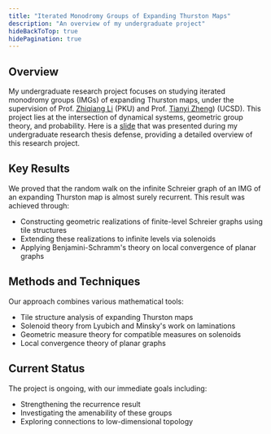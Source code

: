 ```yaml
---
title: "Iterated Monodromy Groups of Expanding Thurston Maps"
description: "An overview of my undergraduate project"
hideBackToTop: true
hidePagination: true
---
```


## Overview
My undergraduate research project focuses on studying iterated monodromy groups (IMGs) of expanding Thurston maps, under the supervision of Prof. [Zhiqiang Li](http://www.math.pku.edu.cn/teachers/lizq/) (PKU) and Prof. [Tianyi Zheng](https://mathweb.ucsd.edu/~tiz161/)) (UCSD). This project lies at the intersection of dynamical systems, geometric group theory, and probability.
Here is a [slide](/pdfs/research/IMG.pdf) that was presented during my undergraduate research thesis defense, providing a detailed overview of this research project.

## Key Results
We proved that the random walk on the infinite Schreier graph of an IMG of an expanding Thurston map is almost surely recurrent. This result was achieved through:
- Constructing geometric realizations of finite-level Schreier graphs using tile structures
- Extending these realizations to infinite levels via solenoids
- Applying Benjamini-Schramm's theory on local convergence of planar graphs

## Methods and Techniques
Our approach combines various mathematical tools:
- Tile structure analysis of expanding Thurston maps
- Solenoid theory from Lyubich and Minsky's work on laminations
- Geometric measure theory for compatible measures on solenoids
- Local convergence theory of planar graphs

## Current Status
The project is ongoing, with our immediate goals including:
- Strengthening the recurrence result
- Investigating the amenability of these groups
- Exploring connections to low-dimensional topology